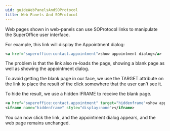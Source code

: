 ```yaml
---
uid: guideWebPanelsAndSOProtocol
title: Web Panels And SOProtocol
---
```


Web pages shown in web-panels can use SOProtocol links to manipulate the SuperOffice user interface.



For example, this link will display the Appointment dialog:

```xml
<a href="superoffice:contact.appointment">show appointment dialog</a>
```


The problem is that the link also re-loads the page, showing a blank page as well as showing the appointment dialog.



To avoid getting the blank page in our face, we use the TARGET attribute on the link to place the result of the click somewhere that the user can't see it.

To hide the result, we use a hidden IFRAME to receive the blank page.



```xml
<a href="superoffice:contact.appointment" target="hiddenframe">show appointment dialog</a>
<iframe name="hiddenframe" style="display:none"></iframe>
```

You can now click the link, and the appointment dialog appears, and the web page remains unchanged.
